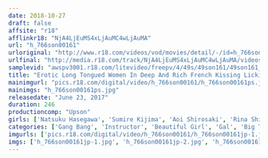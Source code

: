 ```yaml
---
date: 2018-10-27
draft: false
affsite: "r18"
afflinkr18: "NjA4LjEuMS4xLjAuMC4wLjAuMA"
url: "h_766son00161"
urloriginal: "http://www.r18.com/videos/vod/movies/detail/-/id=h_766son00161"
urlfinal: "http://media.r18.com/track/NjA4LjEuMS4xLjAuMC4wLjAuMA/videos/vod/movies/detail/-/id=h_766son00161"
samplevid: "awspv3001.r18.com/litevideo/freepv/4/49s/49son161/49son161_dmb_w.mp4"
title: "Erotic Long Tongued Women In Deep And Rich French Kissing Licking Sex 4 Hours"
mainimgurl: "pics.r18.com/digital/video/h_766son00161/h_766son00161ps.jpg"
mainimgs: "h_766son00161ps.jpg"
releasedate: "June 23, 2017"
duration: 246
productioncomp: "Upson"
girls: ['Natsuku Hasegawa', 'Sumire Kijima', 'Aoi Shirosaki', 'Rina Shirakawa']
categories: ['Gang Bang', 'Instructor', 'Beautiful Girl', 'Gal', 'Big Tits', 'Kiss Kiss', 'Sports', 'Creampie', 'Over 4 Hours', 'Hi-Def']
imgurls: ['pics.r18.com/digital/video/h_766son00161/h_766son00161jp-1.jpg', 'pics.r18.com/digital/video/h_766son00161/h_766son00161jp-2.jpg', 'pics.r18.com/digital/video/h_766son00161/h_766son00161jp-3.jpg', 'pics.r18.com/digital/video/h_766son00161/h_766son00161jp-4.jpg', 'pics.r18.com/digital/video/h_766son00161/h_766son00161jp-5.jpg', 'pics.r18.com/digital/video/h_766son00161/h_766son00161jp-6.jpg', 'pics.r18.com/digital/video/h_766son00161/h_766son00161jp-7.jpg', 'pics.r18.com/digital/video/h_766son00161/h_766son00161jp-8.jpg', 'pics.r18.com/digital/video/h_766son00161/h_766son00161jp-9.jpg', 'pics.r18.com/digital/video/h_766son00161/h_766son00161jp-10.jpg', 'pics.r18.com/digital/video/h_766son00161/h_766son00161jp-11.jpg', 'pics.r18.com/digital/video/h_766son00161/h_766son00161jp-12.jpg', 'pics.r18.com/digital/video/h_766son00161/h_766son00161jp-13.jpg', 'pics.r18.com/digital/video/h_766son00161/h_766son00161jp-14.jpg', 'pics.r18.com/digital/video/h_766son00161/h_766son00161jp-15.jpg', 'pics.r18.com/digital/video/h_766son00161/h_766son00161jp-16.jpg', 'pics.r18.com/digital/video/h_766son00161/h_766son00161jp-17.jpg', 'pics.r18.com/digital/video/h_766son00161/h_766son00161jp-18.jpg', 'pics.r18.com/digital/video/h_766son00161/h_766son00161jp-19.jpg', 'pics.r18.com/digital/video/h_766son00161/h_766son00161jp-20.jpg']
imgs: ['h_766son00161jp-1.jpg', 'h_766son00161jp-2.jpg', 'h_766son00161jp-3.jpg', 'h_766son00161jp-4.jpg', 'h_766son00161jp-5.jpg', 'h_766son00161jp-6.jpg', 'h_766son00161jp-7.jpg', 'h_766son00161jp-8.jpg', 'h_766son00161jp-9.jpg', 'h_766son00161jp-10.jpg', 'h_766son00161jp-11.jpg', 'h_766son00161jp-12.jpg', 'h_766son00161jp-13.jpg', 'h_766son00161jp-14.jpg', 'h_766son00161jp-15.jpg', 'h_766son00161jp-16.jpg', 'h_766son00161jp-17.jpg', 'h_766son00161jp-18.jpg', 'h_766son00161jp-19.jpg', 'h_766son00161jp-20.jpg']
---
```

